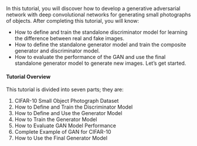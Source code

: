 
In this tutorial, you will discover how to develop a generative adversarial network with deep
convolutional networks for generating small photographs of objects. After completing this
tutorial, you will know:
- How to define and train the standalone discriminator model for learning the difference
between real and fake images.
- How to define the standalone generator model and train the composite generator and
discriminator model.
- How to evaluate the performance of the GAN and use the final standalone generator model
to generate new images.
Let’s get started.

#### Tutorial Overview
This tutorial is divided into seven parts; they are:
1. CIFAR-10 Small Object Photograph Dataset
2. How to Define and Train the Discriminator Model
3. How to Define and Use the Generator Model
4. How to Train the Generator Model
5. How to Evaluate GAN Model Performance
6. Complete Example of GAN for CIFAR-10
7. How to Use the Final Generator Model